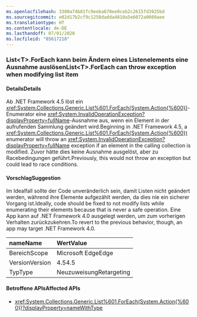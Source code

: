 ```yaml
---
ms.openlocfilehash: 3300a74b81fc9eeba670ee0ceb2c2615fd3925bd
ms.sourcegitcommit: e02d17b2cf9c1258dadda4810a5e6072a0089aee
ms.translationtype: HT
ms.contentlocale: de-DE
ms.lasthandoff: 07/01/2020
ms.locfileid: "85617218"
---
```

### <a name="listlttgtforeach-can-throw-exception-when-modifying-list-item"></a><span data-ttu-id="3b335-101">List&lt;T&gt;.ForEach kann beim Ändern eines Listenelements eine Ausnahme auslösen</span><span class="sxs-lookup"><span data-stu-id="3b335-101">List&lt;T&gt;.ForEach can throw exception when modifying list item</span></span>

#### <a name="details"></a><span data-ttu-id="3b335-102">Details</span><span class="sxs-lookup"><span data-stu-id="3b335-102">Details</span></span>

<span data-ttu-id="3b335-103">Ab .NET Framework 4.5 löst ein <xref:System.Collections.Generic.List%601.ForEach(System.Action{%600})>-Enumerator eine <xref:System.InvalidOperationException?displayProperty=fullName>-Ausnahme aus, wenn ein Element in der aufrufenden Sammlung geändert wird.</span><span class="sxs-lookup"><span data-stu-id="3b335-103">Beginning in .NET Framework 4.5, a <xref:System.Collections.Generic.List%601.ForEach(System.Action{%600})> enumerator will throw an <xref:System.InvalidOperationException?displayProperty=fullName> exception if an element in the calling collection is modified.</span></span> <span data-ttu-id="3b335-104">Zuvor hätte dies keine Ausnahme ausgelöst, aber zu Racebedingungen geführt.</span><span class="sxs-lookup"><span data-stu-id="3b335-104">Previously, this would not throw an exception but could lead to race conditions.</span></span>

#### <a name="suggestion"></a><span data-ttu-id="3b335-105">Vorschlag</span><span class="sxs-lookup"><span data-stu-id="3b335-105">Suggestion</span></span>

<span data-ttu-id="3b335-106">Im Idealfall sollte der Code unveränderlich sein, damit Listen nicht geändert werden, während ihre Elemente aufgezählt werden, da dies nie ein sicherer Vorgang ist.</span><span class="sxs-lookup"><span data-stu-id="3b335-106">Ideally, code should be fixed to not modify lists while enumerating their elements because that is never a safe operation.</span></span> <span data-ttu-id="3b335-107">Eine App kann auf .NET Framework 4.0 ausgelegt werden, um zum vorherigen Verhalten zurückzukehren.</span><span class="sxs-lookup"><span data-stu-id="3b335-107">To revert to the previous behavior, though, an app may target .NET Framework 4.0.</span></span>

| <span data-ttu-id="3b335-108">name</span><span class="sxs-lookup"><span data-stu-id="3b335-108">Name</span></span>    | <span data-ttu-id="3b335-109">Wert</span><span class="sxs-lookup"><span data-stu-id="3b335-109">Value</span></span>       |
|:--------|:------------|
| <span data-ttu-id="3b335-110">Bereich</span><span class="sxs-lookup"><span data-stu-id="3b335-110">Scope</span></span>   | <span data-ttu-id="3b335-111">Microsoft Edge</span><span class="sxs-lookup"><span data-stu-id="3b335-111">Edge</span></span>        |
| <span data-ttu-id="3b335-112">Version</span><span class="sxs-lookup"><span data-stu-id="3b335-112">Version</span></span> | <span data-ttu-id="3b335-113">4.5</span><span class="sxs-lookup"><span data-stu-id="3b335-113">4.5</span></span>         |
| <span data-ttu-id="3b335-114">Typ</span><span class="sxs-lookup"><span data-stu-id="3b335-114">Type</span></span>    | <span data-ttu-id="3b335-115">Neuzuweisung</span><span class="sxs-lookup"><span data-stu-id="3b335-115">Retargeting</span></span> |

#### <a name="affected-apis"></a><span data-ttu-id="3b335-116">Betroffene APIs</span><span class="sxs-lookup"><span data-stu-id="3b335-116">Affected APIs</span></span>

- <xref:System.Collections.Generic.List%601.ForEach(System.Action{%600})?displayProperty=nameWithType>
